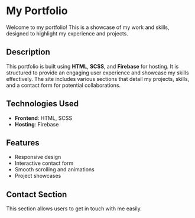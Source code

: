 # My Portfolio

Welcome to my portfolio! This is a showcase of my work and skills, designed to highlight my experience and projects.

## Description

This portfolio is built using **HTML**, **SCSS**, and **Firebase** for hosting. It is structured to provide an engaging user experience and showcase my skills effectively. The site includes various sections that detail my projects, skills, and a contact form for potential collaborations.

## Technologies Used

- **Frontend**: HTML, SCSS
- **Hosting**: Firebase

## Features

- Responsive design
- Interactive contact form
- Smooth scrolling and animations
- Project showcases

## Contact Section

This section allows users to get in touch with me easily.
